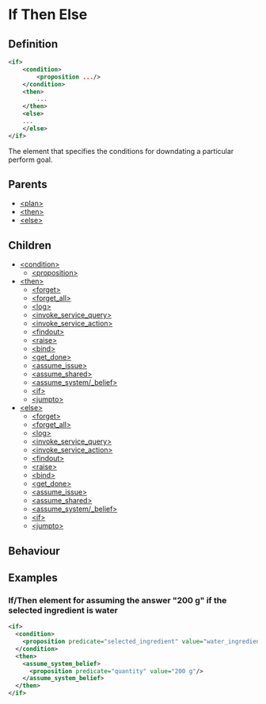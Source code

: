 # If Then Else
## Definition
```xml
<if>
    <condition>
        <proposition .../>
    </condition>
    <then>
        ...
    </then>
    <else>
    ...
    </else>
</if>
```

The element that specifies the conditions for downdating a particular perform goal.

## Parents
- [<plan\>](/dialog-domain-description-definition/domain/elements/plan)
- [<then\>](/dialog-domain-description-definition/domain/children/if)
- [<else\>](/dialog-domain-description-definition/domain/children/if)

## Children
- [<condition\>](/dialog-domain-description-definition/domain/children/if)
    - [<proposition\>](/dialog-domain-description-definition/domain/children/proposition)
- [<then\>](/dialog-domain-description-definition/domain/children/is_shared_fact)
    - [<forget\>](/dialog-domain-description-definition/domain/children/forget)
    - [<forget_all\>](/dialog-domain-description-definition/domain/children/forget_all)
    - [<log\>](/dialog-domain-description-definition/domain/children/log)
    - [<invoke_service_query\>](/dialog-domain-description-definition/domain/children/invoke_service_query)
    - [<invoke_service_action\>](/dialog-domain-description-definition/domain/children/invoke_service_action)
    - [<findout\>](/dialog-domain-description-definition/domain/children/findout)
    - [<raise\>](/dialog-domain-description-definition/domain/children/raise)
    - [<bind\>](/dialog-domain-description-definition/domain/children/bind)
    - [<get\_done\>](/dialog-domain-description-definition/domain/children/get_done)
    - [<assume\_issue\>](/dialog-domain-description-definition/domain/children/assume_issue)
    - [<assume\_shared\>](/dialog-domain-description-definition/domain/children/assume_shared)
    - [<assume\_system/_belief\>](/dialog-domain-description-definition/domain/children/assume_system_belief)
    - [<if\>](/dialog-domain-description-definition/domain/children/if)
    - [<jumpto\>](/dialog-domain-description-definition/domain/children/jumpto)
- [<else\>](/dialog-domain-description-definition/domain/children/proposition)
    - [<forget\>](/dialog-domain-description-definition/domain/children/forget)
    - [<forget_all\>](/dialog-domain-description-definition/domain/children/forget_all)
    - [<log\>](/dialog-domain-description-definition/domain/children/log)
    - [<invoke_service_query\>](/dialog-domain-description-definition/domain/children/invoke_service_query)
    - [<invoke_service_action\>](/dialog-domain-description-definition/domain/children/invoke_service_action)
    - [<findout\>](/dialog-domain-description-definition/domain/children/findout)
    - [<raise\>](/dialog-domain-description-definition/domain/children/raise)
    - [<bind\>](/dialog-domain-description-definition/domain/children/bind)
    - [<get\_done\>](/dialog-domain-description-definition/domain/children/get_done)
    - [<assume\_issue\>](/dialog-domain-description-definition/domain/children/assume_issue)
    - [<assume\_shared\>](/dialog-domain-description-definition/domain/children/assume_shared)
    - [<assume\_system/_belief\>](/dialog-domain-description-definition/domain/children/assume_system_belief)
    - [<if\>](/dialog-domain-description-definition/domain/children/if)
    - [<jumpto\>](/dialog-domain-description-definition/domain/children/jumpto)

## Behaviour


## Examples
### If/Then element for assuming the answer "200 g" if the selected ingredient is water

```xml
<if>
  <condition>
    <proposition predicate="selected_ingredient" value="water_ingredient"/>
  </condition>
  <then>
    <assume_system_belief>
      <proposition predicate="quantity" value="200 g"/>
    </assume_system_belief>
  </then>
</if>
```
